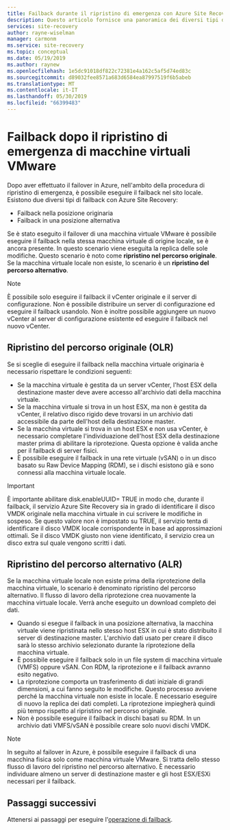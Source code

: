 ```yaml
---
title: Failback durante il ripristino di emergenza con Azure Site Recovery | Microsoft Docs
description: Questo articolo fornisce una panoramica dei diversi tipi di failback e delle avvertenze da tenere in considerazione quando si esegue il failback in locale durante il ripristino di emergenza con il servizio Azure Site Recovery.
services: site-recovery
author: rayne-wiselman
manager: carmonm
ms.service: site-recovery
ms.topic: conceptual
ms.date: 05/19/2019
ms.author: raynew
ms.openlocfilehash: 1e5dc91018df822c72381e4a162c5af5d74ed83c
ms.sourcegitcommit: d89032fee8571a683d6584ea87997519f6b5abeb
ms.translationtype: MT
ms.contentlocale: it-IT
ms.lasthandoff: 05/30/2019
ms.locfileid: "66399483"
---
```

# <a name="failback-after-disaster-recovery-of-vmware-vms"></a>Failback dopo il ripristino di emergenza di macchine virtuali VMware

Dopo aver effettuato il failover in Azure, nell'ambito della procedura di ripristino di emergenza, è possibile eseguire il failback nel sito locale. Esistono due diversi tipi di failback con Azure Site Recovery: 

- Failback nella posizione originaria 
- Failback in una posizione alternativa

Se è stato eseguito il failover di una macchina virtuale VMware è possibile eseguire il failback nella stessa macchina virtuale di origine locale, se è ancora presente. In questo scenario viene eseguita la replica delle sole modifiche. Questo scenario è noto come **ripristino nel percorso originale**. Se la macchina virtuale locale non esiste, lo scenario è un **ripristino del percorso alternativo**.

> [!NOTE]
> È possibile solo eseguire il failback il vCenter originale e il server di configurazione. Non è possibile distribuire un server di configurazione ed eseguire il failback usandolo. Non è inoltre possibile aggiungere un nuovo vCenter al server di configurazione esistente ed eseguire il failback nel nuovo vCenter.

## <a name="original-location-recovery-olr"></a>Ripristino del percorso originale (OLR)
Se si sceglie di eseguire il failback nella macchina virtuale originaria è necessario rispettare le condizioni seguenti:

* Se la macchina virtuale è gestita da un server vCenter, l'host ESX della destinazione master deve avere accesso all'archivio dati della macchina virtuale.
* Se la macchina virtuale si trova in un host ESX, ma non è gestita da vCenter, il relativo disco rigido deve trovarsi in un archivio dati accessibile da parte dell'host della destinazione master.
* Se la macchina virtuale si trova in un host ESX e non usa vCenter, è necessario completare l'individuazione dell'host ESX della destinazione master prima di abilitare la riprotezione. Questa opzione è valida anche per il failback di server fisici.
* È possibile eseguire il failback in una rete virtuale (vSAN) o in un disco basato su Raw Device Mapping (RDM), se i dischi esistono già e sono connessi alla macchina virtuale locale.

> [!IMPORTANT]
> È importante abilitare disk.enableUUID= TRUE in modo che, durante il failback, il servizio Azure Site Recovery sia in grado di identificare il disco VMDK originale nella macchina virtuale in cui scrivere le modifiche in sospeso. Se questo valore non è impostato su TRUE, il servizio tenta di identificare il disco VMDK locale corrispondente in base ad approssimazioni ottimali. Se il disco VMDK giusto non viene identificato, il servizio crea un disco extra sul quale vengono scritti i dati.

## <a name="alternate-location-recovery-alr"></a>Ripristino del percorso alternativo (ALR)
Se la macchina virtuale locale non esiste prima della riprotezione della macchina virtuale, lo scenario è denominato ripristino del percorso alternativo. Il flusso di lavoro della riprotezione crea nuovamente la macchina virtuale locale. Verrà anche eseguito un download completo dei dati.

* Quando si esegue il failback in una posizione alternativa, la macchina virtuale viene ripristinata nello stesso host ESX in cui è stato distribuito il server di destinazione master. L'archivio dati usato per creare il disco sarà lo stesso archivio selezionato durante la riprotezione della macchina virtuale.
* È possibile eseguire il failback solo in un file system di macchina virtuale (VMFS) oppure vSAN. Con RDM, la riprotezione e il failback avranno esito negativo.
* La riprotezione comporta un trasferimento di dati iniziale di grandi dimensioni, a cui fanno seguito le modifiche. Questo processo avviene perché la macchina virtuale non esiste in locale. È necessario eseguire di nuovo la replica dei dati completi. La riprotezione impiegherà quindi più tempo rispetto al ripristino nel percorso originale.
* Non è possibile eseguire il failback in dischi basati su RDM. In un archivio dati VMFS/vSAN è possibile creare solo nuovi dischi VMDK.

> [!NOTE]
> In seguito al failover in Azure, è possibile eseguire il failback di una macchina fisica solo come macchina virtuale VMware. Si tratta dello stesso flusso di lavoro del ripristino nel percorso alternativo. È necessario individuare almeno un server di destinazione master e gli host ESX/ESXi necessari per il failback.

## <a name="next-steps"></a>Passaggi successivi

Attenersi ai passaggi per eseguire l'[operazione di failback](vmware-azure-failback.md).

